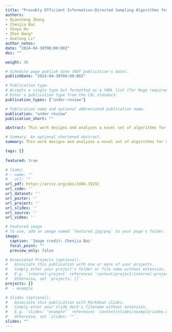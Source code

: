 ```yaml
---
title: "Provably Efficient Information-Directed Sampling Algorithms for Multi-Agent Reinforcement Learning."
authors:
- Qiaosheng Zhang
- Chenjia Bai
- Shuyu Hu
- Zhen Wang*
- Xuelong Li*
author_notes:
date: "2024-04-30T00:00:00Z"
doi: ""

weight: 36

# Schedule page publish date (NOT publication's date).
publishDate: "2024-04-30T00:00:00Z"

# Publication type.
# Accepts a single type but formatted as a YAML list (for Hugo requirements).
# Enter a publication type from the CSL standard.
publication_types: ["under-review"]

# Publication name and optional abbreviated publication name.
publication: "under review"
publication_short: ""

abstract: This work designs and analyzes a novel set of algorithms for multi-agent reinforcement learning (MARL) based on the principle of information-directed sampling (IDS). These algorithms draw inspiration from foundational concepts in information theory, and are proven to be sample efficient in MARL settings such as two-player zero-sum Markov games (MGs) and multi-player general-sum MGs. For episodic two-player zero-sum MGs, we present three sample-efficient algorithms for learning Nash equilibrium. The basic algorithm, referred to as MAIDS, employs an asymmetric learning structure where the max-player first solves a minimax optimization problem based on the joint information ratio of the joint policy, and the min-player then minimizes the marginal information ratio with the max-player’s policy fixed. Theoretical analyses show that it achieves a Bayesian regret. To reduce the computational load of MAIDS, we develop an improved algorithm called Reg-MAIDS, which has the same Bayesian regret bound while enjoying less computational complexity. Moreover, by leveraging the flexibility of IDS principle in choosing the learning target, we propose two methods for constructing compressed environments based on rate-distortion theory, upon which we develop an algorithm Compressed-MAIDS wherein the learning target is a compressed environment. Finally, we extend Reg-MAIDS to multi-player general-sum MGs and prove that it can learn either the Nash equilibrium or coarse correlated equilibrium in a sample efficient manner.

# Summary. An optional shortened abstract.
summary: This work designs and analyzes a novel set of algorithms for multi-agent reinforcement learning (MARL) based on the principle of information-directed sampling (IDS).

tags: []
  
featured: true

# links:
# - name: ""
#   url: ""
url_pdf: https://arxiv.org/abs/2404.19292
url_code: ''
url_dataset: ''
url_poster: ''
url_project: ''
url_slides: ''
url_source: ''
url_video: ''

# Featured image
# To use, add an image named `featured.jpg/png` to your page's folder. 
image:
  caption: 'Image credit: Chenjia Bai'
  focal_point: ""
  preview_only: false

# Associated Projects (optional).
#   Associate this publication with one or more of your projects.
#   Simply enter your project's folder or file name without extension.
#   E.g. `internal-project` references `content/project/internal-project/index.md`.
#   Otherwise, set `projects: []`.
projects: []
#  - example

# Slides (optional).
#   Associate this publication with Markdown slides.
#   Simply enter your slide deck's filename without extension.
#   E.g. `slides: "example"` references `content/slides/example/index.md`.
#   Otherwise, set `slides: ""`.
slides: ""
---
```

